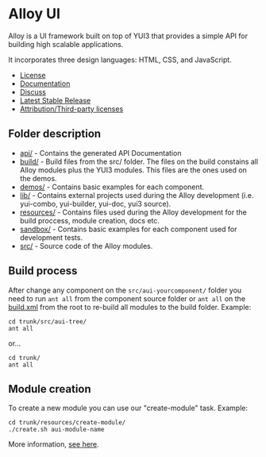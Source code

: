 # Alloy UI

Alloy is a UI framework built on top of YUI3 that provides a simple API for building high scalable applications.

It incorporates three design languages: HTML, CSS, and JavaScript.

* [License](https://github.com/liferay/alloy-ui/blob/master/LICENSE.txt)
* [Documentation](http://deploy.alloyui.com/api/)
* [Discuss](http://www.liferay.com/community/forums/-/message_boards/category/8409523)
* [Latest Stable Release](http://www.liferay.com/downloads/liferay-projects/alloy-ui)
* [Attribution/Third-party licenses](https://github.com/liferay/alloy-ui/blob/master/ATTRIBUTION.txt)

## Folder description

* [api/](https://github.com/liferay/alloy-ui/tree/master/api) - Contains the generated API Documentation
* [build/](https://github.com/liferay/alloy-ui/tree/master/build) - Build files from the src/ folder. The files on the build constains all Alloy modules plus the YUI3 modules. This files are the ones used on the demos.
* [demos/](https://github.com/liferay/alloy-ui/tree/master/demos) - Contains basic examples for each component.
* [lib/](https://github.com/liferay/alloy-ui/tree/master/lib) - Contains external projects used during the Alloy development (i.e. yui-combo, yui-builder, yui-doc, yui3 source).
* [resources/](https://github.com/liferay/alloy-ui/tree/master/resources) - Contains files used during the Alloy development for the build proccess, module creation, docs etc.
* [sandbox/](https://github.com/liferay/alloy-ui/tree/master/sandbox) - Contains basic examples for each component used for development tests.
* [src/](https://github.com/liferay/alloy-ui/tree/master/src) - Source code of the Alloy modules.


## Build process

After change any component on the `src/aui-yourcomponent/` folder you need to run `ant all` from the component source folder or `ant all` on the [build.xml](https://github.com/liferay/alloy-ui/blob/master/build.xml) from the root to re-build all modules to the build folder. Example:

	cd trunk/src/aui-tree/
	ant all

or...

	cd trunk/
	ant all

## Module creation

To create a new module you can use our "create-module" task. Example:

	cd trunk/resources/create-module/
	./create.sh aui-module-name

More information, [see here](https://github.com/liferay/alloy-ui/tree/master/resources/create-module).